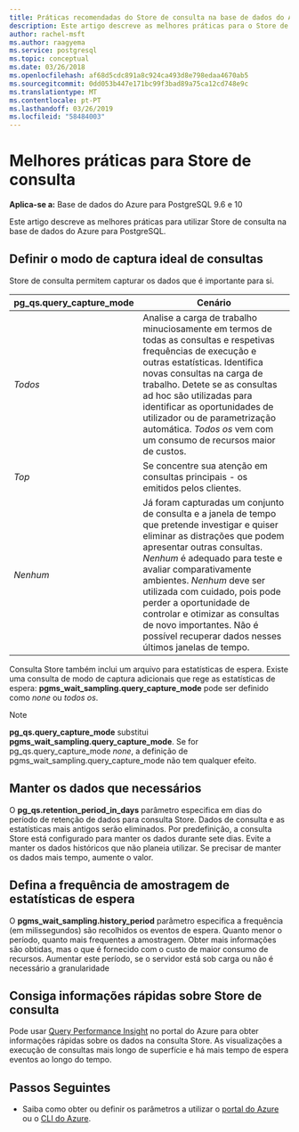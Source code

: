 ```yaml
---
title: Práticas recomendadas do Store de consulta na base de dados do Azure para PostgreSQL
description: Este artigo descreve as melhores práticas para o Store de consulta na base de dados do Azure para PostgreSQL.
author: rachel-msft
ms.author: raagyema
ms.service: postgresql
ms.topic: conceptual
ms.date: 03/26/2018
ms.openlocfilehash: af68d5cdc891a8c924ca493d8e798edaa4670ab5
ms.sourcegitcommit: 0dd053b447e171bc99f3bad89a75ca12cd748e9c
ms.translationtype: MT
ms.contentlocale: pt-PT
ms.lasthandoff: 03/26/2019
ms.locfileid: "58484003"
---
```

# <a name="best-practices-for-query-store"></a>Melhores práticas para Store de consulta

**Aplica-se a:** Base de dados do Azure para PostgreSQL 9.6 e 10

Este artigo descreve as melhores práticas para utilizar Store de consulta na base de dados do Azure para PostgreSQL.

## <a name="set-the-optimal-query-capture-mode"></a>Definir o modo de captura ideal de consultas
Store de consulta permitem capturar os dados que é importante para si. 

|**pg_qs.query_capture_mode** | **Cenário**|
|---|---|
|_Todos_  |Analise a carga de trabalho minuciosamente em termos de todas as consultas e respetivas frequências de execução e outras estatísticas. Identifica novas consultas na carga de trabalho. Detete se as consultas ad hoc são utilizadas para identificar as oportunidades de utilizador ou de parametrização automática. _Todos os_ vem com um consumo de recursos maior de custos. |
|_Top_  |Se concentre sua atenção em consultas principais - os emitidos pelos clientes.
|_Nenhum_ |Já foram capturadas um conjunto de consulta e a janela de tempo que pretende investigar e quiser eliminar as distrações que podem apresentar outras consultas. _Nenhum_ é adequado para teste e avaliar comparativamente ambientes. _Nenhum_ deve ser utilizada com cuidado, pois pode perder a oportunidade de controlar e otimizar as consultas de novo importantes. Não é possível recuperar dados nesses últimos janelas de tempo. |

Consulta Store também inclui um arquivo para estatísticas de espera. Existe uma consulta de modo de captura adicionais que rege as estatísticas de espera: **pgms_wait_sampling.query_capture_mode** pode ser definido como _none_ ou _todos os_. 

> [!NOTE] 
> **pg_qs.query_capture_mode** substitui **pgms_wait_sampling.query_capture_mode**. Se for pg_qs.query_capture_mode _none_, a definição de pgms_wait_sampling.query_capture_mode não tem qualquer efeito. 


## <a name="keep-the-data-you-need"></a>Manter os dados que necessários
O **pg_qs.retention_period_in_days** parâmetro especifica em dias do período de retenção de dados para consulta Store. Dados de consulta e as estatísticas mais antigos serão eliminados. Por predefinição, a consulta Store está configurado para manter os dados durante sete dias. Evite a manter os dados históricos que não planeia utilizar. Se precisar de manter os dados mais tempo, aumente o valor.


## <a name="set-the-frequency-of-wait-stats-sampling"></a>Defina a frequência de amostragem de estatísticas de espera 
O **pgms_wait_sampling.history_period** parâmetro especifica a frequência (em milissegundos) são recolhidos os eventos de espera. Quanto menor o período, quanto mais frequentes a amostragem. Obter mais informações são obtidas, mas o que é fornecido com o custo de maior consumo de recursos. Aumentar este período, se o servidor está sob carga ou não é necessário a granularidade


## <a name="get-quick-insights-into-query-store"></a>Consiga informações rápidas sobre Store de consulta
Pode usar [Query Performance Insight](concepts-query-performance-insight.md) no portal do Azure para obter informações rápidas sobre os dados na consulta Store. As visualizações a execução de consultas mais longo de superfície e há mais tempo de espera eventos ao longo do tempo.

## <a name="next-steps"></a>Passos Seguintes
- Saiba como obter ou definir os parâmetros a utilizar o [portal do Azure](howto-configure-server-parameters-using-portal.md) ou o [CLI do Azure](howto-configure-server-parameters-using-cli.md).